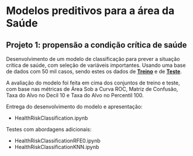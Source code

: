 # Modelos preditivos para a área da Saúde

## Projeto 1: propensão a condição crítica de saúde

Desenvolvimento de um modelo de classificação para prever a situação crítica de saúde, com seleção de variáveis importantes. Usando uma base de dados com 50 mil casos, sendo estes os dados de [**Treino**](https://drive.google.com/file/d/1cBiizQ0ftP16dxqSQ8XVcf5oYIwEHkIU/view?usp=sharing) e de [**Teste**](https://drive.google.com/file/d/13AoBow1bEiAmmw9fqi0sv-QaoTciLiid/view?usp=sharing).

A avaliação do modelo foi feita em cima dos conjuntos de treino e teste, com base nas métricas de Área Sob a Curva ROC, Matriz de Confusão, Taxa do Alvo no Decil 10 e Taxa do Alvo no Percentil 100. 

Entrega do desenvolvimento do modelo e apresentação: 
 - HealthRiskClassification.ipynb

Testes com abordagens adicionais:
 - HealthRiskClassificationRFE0.ipynb
 - HealthRiskClassificationKNN.ipynb